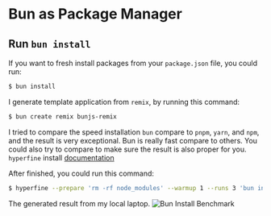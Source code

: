 # Bun as Package Manager

## Run `bun install`
If you want to fresh install packages from your `package.json` file, you could run:
```bash
$ bun install
```

I generate template application from `remix`, by running this command:
```bash
$ bun create remix bunjs-remix
```

I tried to compare the speed installation `bun` compare to `pnpm`, `yarn`, and `npm`, and the result is very exceptional. Bun is really fast compare to others. You could also try to compare to make sure the result is also proper for you. `hyperfine` install [documentation](https://github.com/sharkdp/hyperfine)

After finished, you could run this command:
```bash
$ hyperfine --prepare 'rm -rf node_modules' --warmup 1 --runs 3 'bun install' 'pnpm install' 'yarn' 'npm install'
```

The generated result from my local laptop.
![Bun Install Benchmark](/assets/bun/bun-install-benchmark.png)
